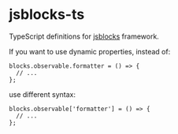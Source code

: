 # jsblocks-ts
TypeScript definitions for [jsblocks](http://jsblocks.com/) framework.

If you want to use dynamic properties, instead of:

```
blocks.observable.formatter = () => {
  // ...
};
```
use different syntax:

```
blocks.observable['formatter'] = () => {
  // ...
};
```